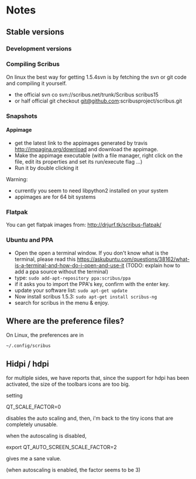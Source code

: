 # Notes

## Stable versions

### Development versions

### Compiling Scribus

On linux the best way for getting 1.5.4svn is by fetching the svn or git
code and compiling it yourself.

- the official svn co svn://scribus.net/trunk/Scribus scribus15
- or half official git checkout
  git@github.com:scribusproject/scribus.git

### Snapshots

#### Appimage

- get the latest link to the appimages generated by travis http://impagina.org/download and download the appimage.
- Make the appimage executable (with a file manager, right click on the file, edit its properties and set its run/execute flag ...)
- Run it by double clicking it

Warning:
- currently you seem to need libpython2 installed on your system
- appimages are for 64 bit systems

### Flatpak

You can get flatpak images from: http://drjurf.tk/scribus-flatpak/

### Ubuntu and PPA

- Open the open a terminal window. If you don't know what is the terminal, please read this https://askubuntu.com/questions/38162/what-is-a-terminal-and-how-do-i-open-and-use-it (TODO: explain how to add a ppa source without the terminal)
- type: `sudo add-apt-repository ppa:scribus/ppa`
- if it asks you to import the PPA's key, confirm with the enter key.
- update your software list: `sudo apt-get update`
- Now install scribus 1.5.3: `sudo apt-get install scribus-ng`
- search for scribus in the menu & enjoy.

## Where are the preference files?

On Linux, the preferences are in

`~/.config/scribus`

## Hidpi / hdpi

for multiple sides, we have reports that, since the support for hdpi has been activated, the size of the toolbars icons are too big.

setting

QT_SCALE_FACTOR=0

disables the auto scaling and, then, i'm back to the tiny icons that are completely unusable.

when the autoscaling is disabled,

export QT_AUTO_SCREEN_SCALE_FACTOR=2

gives me a sane value.

(when autoscaling is enabled, the factor seems to be 3)
